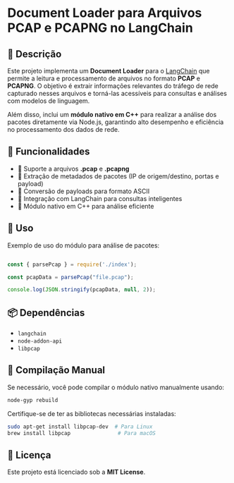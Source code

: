 # Document Loader para Arquivos PCAP e PCAPNG no LangChain

## 📌 Descrição

Este projeto implementa um **Document Loader** para o [LangChain](https://www.langchain.com/) que permite a leitura e processamento de arquivos no formato **PCAP** e **PCAPNG**. O objetivo é extrair informações relevantes do tráfego de rede capturado nesses arquivos e torná-las acessíveis para consultas e análises com modelos de linguagem.

Além disso, inclui um **módulo nativo em C++** para realizar a análise dos pacotes diretamente via Node.js, garantindo alto desempenho e eficiência no processamento dos dados de rede.

## 🚀 Funcionalidades

- 🔹 Suporte a arquivos **.pcap** e **.pcapng**
- 🔹 Extração de metadados de pacotes (IP de origem/destino, portas e payload)
- 🔹 Conversão de payloads para formato ASCII
- 🔹 Integração com LangChain para consultas inteligentes
- 🔹 Módulo nativo em C++ para análise eficiente

## 📄 Uso

Exemplo de uso do módulo para análise de pacotes:

```javascript

const { parsePcap } = require('./index');

const pcapData = parsePcap("file.pcap");

console.log(JSON.stringify(pcapData, null, 2));
```

## 📦 Dependências

- `langchain`
- `node-addon-api`
- `libpcap`

## 🔨 Compilação Manual

Se necessário, você pode compilar o módulo nativo manualmente usando:

```bash
node-gyp rebuild
```

Certifique-se de ter as bibliotecas necessárias instaladas:

```bash
sudo apt-get install libpcap-dev  # Para Linux
brew install libpcap               # Para macOS
```

## 📜 Licença

Este projeto está licenciado sob a **MIT License**.

